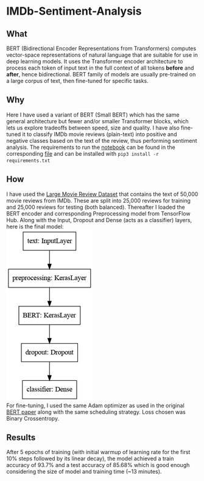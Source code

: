 # IMDb-Sentiment-Analysis

## What

BERT (Bidirectional Encoder Representations from Transformers) computes vector-space representations of natural language that are suitable for use in deep learning models. It uses the Transformer encoder architecture to process each token of input text in the full context of all tokens **before** and **after**, hence bidirectional. BERT family of models are usually pre-trained on a large corpus of text, then fine-tuned for specific tasks.

## Why

Here I have used a variant of BERT (Small BERT) which has the same general architecture but fewer and/or smaller Transformer blocks, which lets us explore tradeoffs between speed, size and quality. I have also fine-tuned it to classify IMDb movie reviews (plain-text) into positive and negative classes based on the text of the review, thus performing sentiment analysis. The requirements to run the [notebook](Notebook.ipynb) can be found in the corresponding [file](requirements.txt) and can be installed with 
`pip3 install -r requirements.txt`

## How

I have used the [Large Movie Review Dataset](https://ai.stanford.edu/~amaas/data/sentiment) that contains the text of 50,000 movie reviews from IMDb. These are split into 25,000 reviews for training and 25,000 reviews for testing (both balanced). Thereafter I loaded the BERT encoder and corresponding Preprocessing model from TensorFlow Hub. Along with the Input, Dropout and Dense (acts as a classifier) layers, here is the final model:   
<img src="Images/model.png">   
For fine-tuning, I used the same Adam optimizer as used in the original [BERT paper](https://arxiv.org/abs/1810.04805) along with the same scheduling strategy. Loss chosen was Binary Crossentropy. 

## Results

After 5 epochs of training (with initial warmup of learning rate for the first 10% steps followed by its linear decay), the model achieved a train accuracy of 93.7% and a test accuracy of 85.68% which is good enough considering the size of model and training time (~13 minutes).
